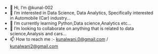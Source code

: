 - 👋 Hi, I’m @kunal-002
- 👀 I’m interested in Data Science, Data Analytics, Specifically interested in Automobile (Car) industry...
- 🌱 I’m currently learning Python,Data science,Analytics etc...
- 💞️ I’m looking to collaborate on anything that is related to data science,Analysis and cars...
- 📫 How to reach me :- kunalwani.0@gmail.com / kunalwani2@gmail.com

<!---
kunal-002/kunal-002 is a ✨ special ✨ repository because its `README.md` (this file) appears on your GitHub profile.
You can click the Preview link to take a look at your changes.
--->
